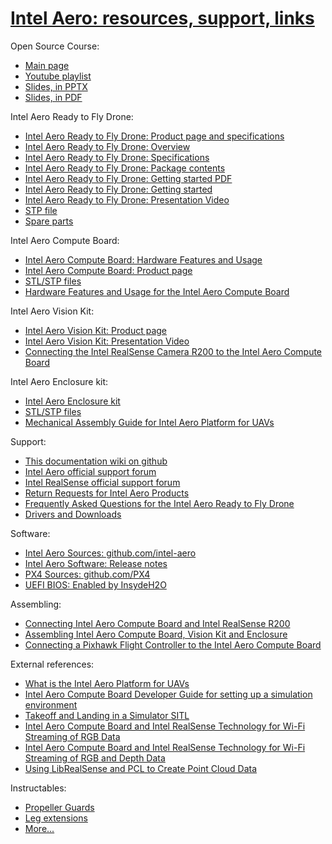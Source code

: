 # [Intel Aero: resources, support, links](#intel-aero-ressources-support-links)

Open Source Course:
* [Main page](https://github.com/intel-aero/Documents/tree/master/course)
* [Youtube playlist](https://www.youtube.com/playlist?list=PLTQSXsG86pGfyZm5ac6-ZtQsEniUJIE9o)
* [Slides, in PPTX](https://github.com/intel-aero/Documents/blob/master/course/pptx)
* [Slides, in PDF](https://github.com/intel-aero/Documents/blob/master/course/pdf)

Intel Aero Ready to Fly Drone:
* [Intel Aero Ready to Fly Drone: Product page and specifications](https://software.intel.com/en-us/aero/drone-dev-kit)
* [Intel Aero Ready to Fly Drone: Overview](http://www.intel.com/content/www/us/en/support/boards-and-kits/intel-aero-kits/000023271.html)
* [Intel Aero Ready to Fly Drone: Specifications](http://www.intel.com/content/www/us/en/support/boards-and-kits/intel-aero-kits/000023271.html)
* [Intel Aero Ready to Fly Drone: Package contents](http://www.intel.com/content/www/us/en/support/boards-and-kits/intel-aero-kits/000023269.html)
* [Intel Aero Ready to Fly Drone: Getting started PDF](http://www.intel.com/content/dam/support/us/en/documents/boardsandkits/aero/intel-aero-rtf-drone-getting-started.pdf)
* [Intel Aero Ready to Fly Drone: Getting started](https://www.intel.com/content/www/us/en/support/drones/development-drones/000023270.html)
* [Intel Aero Ready to Fly Drone: Presentation Video](https://www.youtube.com/watch?v=22tXN2RRK7M)
* [STP file](https://github.com/intel-aero/Documents/tree/master/mechanical_cad/rtf-frame)
* [Spare parts](http://us.yuneec.com/intelaerodroneparts)

Intel Aero Compute Board:
* [Intel Aero Compute Board: Hardware Features and Usage](https://www.intel.com/content/www/us/en/support/articles/000023602/drones/development-drones.html)
* [Intel Aero Compute Board: Product page](https://software.intel.com/en-us/aero/dev-kit)
* [STL/STP files](https://github.com/intel-aero/Documents/tree/master/mechanical_cad/compute-board)
* [Hardware Features and Usage for the Intel Aero Compute Board](https://www.intel.com/content/www/us/en/support/drones/development-drones/000023602.html)

Intel Aero Vision Kit:
* [Intel Aero Vision Kit: Product page](https://software.intel.com/en-us/aero/vision-kit)
* [Intel Aero Vision Kit: Presentation Video](https://www.youtube.com/watch?v=B_ahdR4od2Q)
* [Connecting the Intel RealSense Camera R200 to the Intel Aero Compute Board](https://www.intel.com/content/www/us/en/support/boards-and-kits/000023235.html)

Intel Aero Enclosure kit:
* [Intel Aero Enclosure kit](https://software.intel.com/en-us/aero/enclosure)
* [STL/STP files](https://github.com/intel-aero/Documents/tree/master/mechanical_cad/enclosure-kit)
* [Mechanical Assembly Guide for Intel Aero Platform for UAVs ](https://www.intel.com/content/www/us/en/support/boards-and-kits/000023057.html)

Support:
* [This documentation wiki on github](https://github.com/intel-aero/meta-intel-aero/wiki)
* [Intel Aero official support forum](https://communities.intel.com/community/tech/intel-aero)
* [Intel RealSense official support forum](https://communities.intel.com/community/tech/realsense)
* [Return Requests for Intel Aero Products](http://www.intel.com/content/www/us/en/support/boards-and-kits/intel-aero-kits/000023364.html)
* [Frequently Asked Questions for the Intel Aero Ready to Fly Drone](https://www.intel.com/content/www/us/en/support/drones/development-drones/000023469.html)
* [Drivers and Downloads](https://www.intel.com/content/www/us/en/support/drones/development-drones/intel-aero-products/intel-aero-compute-board.html)

Software:
* [Intel Aero Sources: github.com/intel-aero](https://github.com/intel-aero/meta-intel-aero)
* [Intel Aero Software: Release notes](https://github.com/intel-aero/meta-intel-aero/wiki/Software-Release-Notes
)
* [PX4 Sources: github.com/PX4](https://github.com/PX4/Firmware)
* [UEFI BIOS: Enabled by InsydeH2O](https://www.insyde.com/insydeh2o-intel-aero)

Assembling:
* [Connecting Intel Aero Compute Board and Intel RealSense R200](http://www.intel.com/content/www/us/en/support/boards-and-kits/000023235.html)
* [Assembling Intel Aero Compute Board, Vision Kit and Enclosure](http://www.intel.com/content/dam/support/us/en/documents/boardsandkits/aero/aero-platform-uavs-mechanical-assembly-guide.pdf)
* [Connecting a Pixhawk Flight Controller to the Intel Aero Compute Board](http://www.intel.com/content/dam/support/us/en/documents/boardsandkits/aero/apu-161110-pixhawk-flight-guide.pdf)

External references:
* [What is the Intel Aero Platform for UAVs](https://software.intel.com/en-us/articles/what-is-the-intel-aero-platform-for-uavs)
* [Intel Aero Compute Board Developer Guide for setting up a simulation environment](https://software.intel.com/en-us/articles/intel-aero-compute-board-developer-guide-for-setting-up-a-simulation-environment)
* [Takeoff and Landing in a Simulator SITL](https://software.intel.com/en-us/articles/takeoff-and-landing-in-a-simulator-sitl)
* [Intel Aero Compute Board and Intel RealSense Technology for Wi-Fi Streaming of RGB Data](https://software.intel.com/en-us/articles/intel-aero-compute-board-and-intel-realsense-technology-for-wi-fi-streaming-of-rgb-data)
* [Intel Aero Compute Board and Intel RealSense Technology for Wi-Fi Streaming of RGB and Depth Data](https://software.intel.com/en-us/articles/intel-aero-realsense-streaming-rgb-depth-data)
* [Using LibRealSense and PCL to Create Point Cloud Data](https://software.intel.com/en-us/articles/using-librealsense-and-pcl-to-create-point-cloud-data)

Instructables:
* [Propeller Guards](https://www.instructables.com/id/Intel-Aero-Drone-Adding-Propeller-Guards/)
* [Leg extensions](https://www.instructables.com/id/Intel-Aero-Drone-Adding-Leg-Extensions/)
* [More...](https://www.instructables.com/member/intel-aero/)